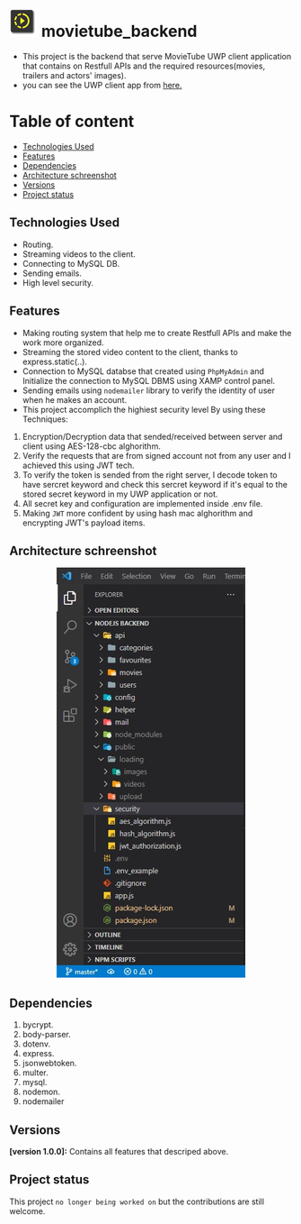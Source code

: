 # ![movietube_icon](https://github.com/AbdAlghaniAlbiek/MovieTube/blob/master/MovieTube/Assets/AppIcons/StoreLogo.scale-100.png) movietube_backend
* This project is the backend that serve MovieTube UWP client application that contains on Restfull APIs and the required resources(movies, trailers and actors' images).
* you can see the UWP client app from [here.](https://github.com/AbdAlghaniAlbiek/MovieTube)

# Table of content
* [Technologies Used](#technologies-used)
* [Features](#features)
* [Dependencies](#dependencies)
* [Architecture schreenshot](architecture-screenshot)
* [Versions](#versions)
* [Project status](project-status)

## Technologies Used
* Routing.
* Streaming videos to the client.
* Connecting to MySQL DB.
* Sending emails.
* High level security.

## Features
* Making routing system that help me to create Restfull APIs and make the work more organized.
* Streaming the stored video content to the client, thanks to express.static(..).
* Connection to MySQL databse that created using `PhpMyAdmin` and Initialize the connection to MySQL DBMS using XAMP control panel.
* Sending emails using `nodemailer` library to verify the identity of user when he makes an account.
* This project accomplich the highiest security level By using these Techniques:
 1. Encryption/Decryption data that sended/received between server and client using AES-128-cbc alghorithm.
 2. Verify the requests that are from signed account not from any user and I achieved this using JWT tech.
 3. To verify the token is sended from the right server, I decode token to have sercret keyword and check this sercret keyword if it's equal to the stored secret keyword in my UWP application or not.
 4. All secret key and configuration are implemented inside .env file.
 5. Making `JWT` more confident by using hash mac alghorithm and encrypting JWT's payload items.

## Architecture schreenshot
<p align="center">
 <img src="https://github.com/AbdAlghaniAlbiek/movietube_backend/blob/main/arch.jpg"> 
 </p>
 
 ## Dependencies
 1. bycrypt.
 2. body-parser.
 3. dotenv.
 4. express.
 5. jsonwebtoken.
 6. multer.
 7. mysql.
 8. nodemon.
 9. nodemailer
 
 ## Versions
 **[version 1.0.0]:** Contains all features that descriped above.
 
 ## Project status
 This project `no longer being worked on` but the contributions are still welcome.








